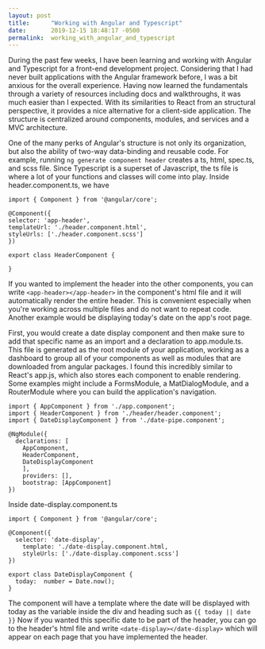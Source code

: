 ```yaml
---
layout: post
title:      "Working with Angular and Typescript"
date:       2019-12-15 18:48:17 -0500
permalink:  working_with_angular_and_typescript
---
```



During the past few weeks, I have been learning and working with Angular and Typescript for a front-end development project. Considering that I had never built applications with the Angular framework before, I was a bit anxious for the overall experience. Having now learned the fundamentals through a variety of resources including docs and walkthroughs, it was much easier than I expected. With its similarities to React from an structural perspective, it provides a nice alternative for a client-side application. The structure is centralized around components, modules, and services and a MVC architecture. 

One of the many perks of Angular's structure is not only its organization, but also the ability of two-way data-binding and reusable code. For example, running `ng generate component header` creates a ts, html, spec.ts, and scss file. Since Typescript is a superset of Javascript, the ts file is where a lot of your functions and classes will come into play. Inside header.component.ts, we have

```
import { Component } from '@angular/core';

@Component({
selector: 'app-header',
templateUrl: './header.component.html',
styleUrls: ['./header.component.scss']
})

export class HeaderComponent {

}
```

If you wanted to implement the header into the other components, you can write `<app-header></app-header>` in the component's html file and it will automatically render the entire header. This is convenient especially when you're working across multiple files and do not want to repeat code. Another example would be displaying today's date on the app's root page. 

First, you would create a date display component and then make sure to add that specific name as an import and a declaration to app.module.ts. This file is generated as the root module of your application, working as a dashboard to group all of your components as well as modules that are downloaded from angular packages. I found this incredibly similar to React's app.js, which also stores each component to enable rendering. Some examples might include a FormsModule, a MatDialogModule, and a RouterModule where you can build the application's navigation.

```
import { AppComponent } from './app.component';
import { HeaderComponent } from './header/header.component';
import { DateDisplayComponent } from './date-pipe.component';

@NgModule({
  declarations: [
	AppComponent,
	HeaderComponent,
	DateDisplayComponent
	],
	providers: [],
	bootstrap: [AppComponent]
})
```

Inside date-display.component.ts

```
import { Component } from '@angular/core';

@Component({
  selector: 'date-display',
	template: './date-display.component.html,
	styleUrls: ['./date-display.component.scss']
})

export class DateDisplayComponent {
  today:  number = Date.now();
}
```

The component will have a template where the date will be displayed with today as the variable inside the div and heading such as `{{ today || date }}` Now if you wanted this specific date to be part of the header, you can go to the header's html file and write `<date-display></date-display>` which will appear on each page that you have implemented the header.



